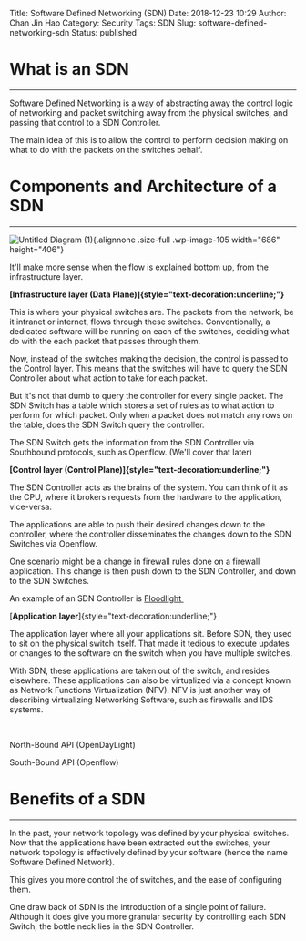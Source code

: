 Title: Software Defined Networking (SDN)
Date: 2018-12-23 10:29
Author: Chan Jin Hao
Category: Security
Tags: SDN
Slug: software-defined-networking-sdn
Status: published

What is an SDN
==============

------------------------------------------------------------------------

Software Defined Networking is a way of abstracting away the control logic of networking and packet switching away from the physical switches, and passing that control to a SDN Controller.

The main idea of this is to allow the control to perform decision making on what to do with the packets on the switches behalf.

Components and Architecture of a SDN
====================================

------------------------------------------------------------------------

![Untitled Diagram (1)]({attach}media/2018/11/untitled-diagram-1.png){.alignnone .size-full .wp-image-105 width="686" height="406"}

It'll make more sense when the flow is explained bottom up, from the infrastructure layer.

**[Infrastructure layer (Data Plane)]{style="text-decoration:underline;"}**

This is where your physical switches are. The packets from the network, be it intranet or internet, flows through these switches. Conventionally, a dedicated software will be running on each of the switches, deciding what do with the each packet that passes through them.

Now, instead of the switches making the decision, the control is passed to the Control layer. This means that the switches will have to query the SDN Controller about what action to take for each packet.

But it's not that dumb to query the controller for every single packet. The SDN Switch has a table which stores a set of rules as to what action to perform for which packet. Only when a packet does not match any rows on the table, does the SDN Switch query the controller.

The SDN Switch gets the information from the SDN Controller via Southbound protocols, such as Openflow. (We'll cover that later)

**[Control layer (Control Plane)]{style="text-decoration:underline;"}**

The SDN Controller acts as the brains of the system. You can think of it as the CPU, where it brokers requests from the hardware to the application, vice-versa.

The applications are able to push their desired changes down to the controller, where the controller disseminates the changes down to the SDN Switches via Openflow.

One scenario might be a change in firewall rules done on a firewall application. This change is then push down to the SDN Controller, and down to the SDN Switches.

An example of an SDN Controller is [Floodlight ](https://github.com/floodlight/floodlight)

[**Application layer**]{style="text-decoration:underline;"}

The application layer where all your applications sit. Before SDN, they used to sit on the physical switch itself. That made it tedious to execute updates or changes to the software on the switch when you have multiple switches.

With SDN, these applications are taken out of the switch, and resides elsewhere. These applications can also be virtualized via a concept known as Network Functions Virtualization (NFV). NFV is just another way of describing virtualizing Networking Software, such as firewalls and IDS systems.

 

North-Bound API (OpenDayLight)

South-Bound API (Openflow)

Benefits of a SDN
=================

------------------------------------------------------------------------

In the past, your network topology was defined by your physical switches. Now that the applications have been extracted out the switches, your network topology is effectively defined by your software (hence the name Software Defined Network).

This gives you more control the of switches, and the ease of configuring them.

One draw back of SDN is the introduction of a single point of failure. Although it does give you more granular security by controlling each SDN Switch, the bottle neck lies in the SDN Controller.
